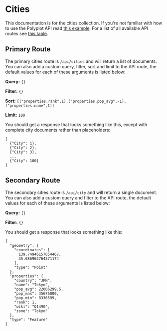 # Cities

This documentation is for the cities collection. If you're not familiar with how to use the Polyplot API read [this example](https://github.com/jgphilpott/polyplot/tree/master/docs/api#example). For a list of all available API routes see [this table](https://github.com/jgphilpott/polyplot/tree/master/docs/api#routes).

## Primary Route

The primary cities route is `/api/cities` and will return a list of documents. You can also add a custom query, filter, sort and limit to the API route, the default values for each of these arguments is listed below:

**Query:** `{}`

**Filter:** `{}`

**Sort:** `[("properties.rank",1),("properties.pop_avg",-1),("properties.name",1)]`

**Limit:** `100`

You should get a response that looks something like this, except with complete city documents rather than placeholders:

```
[
  {"City": 1},
  {"City": 2},
  {"City": 3},
  ...
  {"City": 100}
]
```

## Secondary Route

The secondary cities route is `/api/city` and will return a single document. You can also add a custom query and filter to the API route, the default values for each of these arguments is listed below:

**Query:** `{}`

**Filter:** `{}`

You should get a response that looks something like this:

```
{
  "geometry": {
    "coordinates": [
      139.74946157054467,
      35.686962764371174
    ],
    "type": "Point"
  },
  "properties": {
    "country": "JPN",
    "name": "Tokyo",
    "pop_avg": 22006299.5,
    "pop_max": 35676000,
    "pop_min": 8336599,
    "rank": 1,
    "wiki": "Q1490",
    "zone": "Tokyo"
  },
  "type": "Feature"
}
```
